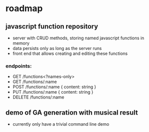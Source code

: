 # roadmap

## javascript function repository

* server with CRUD methods, storing named javascript functions in memory 
* data persists only as long as the server runs
* front end that allows creating and editing these functions

### endpoints:
* GET /functions<?names-only>
* GET /functions/:name
* POST /functions/:name { content: string }
* PUT /functions/:name { content: string }
* DELETE /functions/:name

## demo of GA generation with musical result

* currently only have a trivial command line demo


